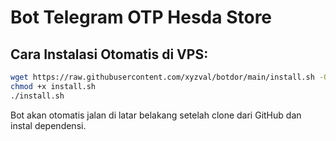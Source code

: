 # Bot Telegram OTP Hesda Store

## Cara Instalasi Otomatis di VPS:

```bash
wget https://raw.githubusercontent.com/xyzval/botdor/main/install.sh -O install.sh
chmod +x install.sh
./install.sh
```

Bot akan otomatis jalan di latar belakang setelah clone dari GitHub dan instal dependensi.
